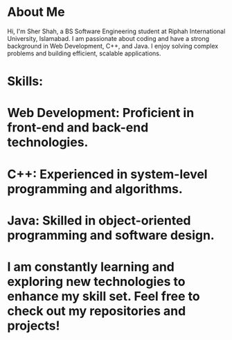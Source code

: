 # About Me
Hi, I'm Sher Shah, a BS Software Engineering student at Riphah International University, Islamabad. I am passionate about coding and have a strong background in Web Development, C++, and Java. I enjoy solving complex problems and building efficient, scalable applications.

# Skills:
# Web Development: Proficient in front-end and back-end technologies.
# C++: Experienced in system-level programming and algorithms.
# Java: Skilled in object-oriented programming and software design.
# I am constantly learning and exploring new technologies to enhance my skill set. Feel free to check out my repositories and projects!
